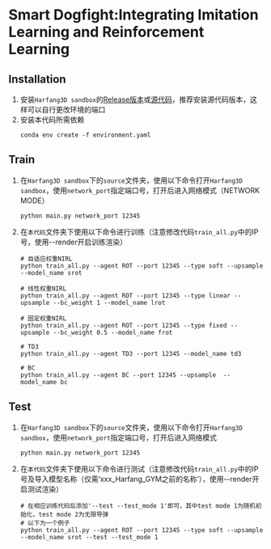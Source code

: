 # Smart Dogfight:Integrating Imitation Learning and Reinforcement Learning
## Installation
1. 安装`Harfang3D sandbox`的[Release版本](https://github.com/harfang3d/dogfight-sandbox-hg2/releases/tag/v1.3.0)或[源代码](https://github.com/harfang3d/dogfight-sandbox-hg2)，推荐安装源代码版本，这样可以自行更改环境的端口
2. 安装本代码所需依赖
    ```
    conda env create -f environment.yaml
    ```
## Train
1. 在`Harfang3D sandbox`下的`source`文件夹，使用以下命令打开`Harfang3D sandbox`，使用`network_port`指定端口号，打开后进入网络模式（NETWORK MODE）
    ```
    python main.py network_port 12345
    ```
2. 在`本代码`文件夹下使用以下命令进行训练（注意修改代码`train_all.py`中的IP号，使用--render开启训练渲染）
    ```
    # 自适应权重NIRL
    python train_all.py --agent ROT --port 12345 --type soft --upsample --model_name srot
    ```
    ```
    # 线性权重NIRL
    python train_all.py --agent ROT --port 12345 --type linear --upsample --bc_weight 1 --model_name lrot
    ```
    ```
    # 固定权重NIRL
    python train_all.py --agent ROT --port 12345 --type fixed --upsample --bc_weight 0.5 --model_name frot
    ```
    ```
    # TD3
    python train_all.py --agent TD3 --port 12345 --model_name td3
    ```
    ```
    # BC
    python train_all.py --agent BC --port 12345 --upsample  --model_name bc
    ```
## Test
1. 在`Harfang3D sandbox`下的`source`文件夹，使用以下命令打开`Harfang3D sandbox`，使用`network_port`指定端口号，打开后进入网络模式
    ```
    python main.py network_port 12345
    ```
2. 在`本代码`文件夹下使用以下命令进行测试（注意修改代码`train_all.py`中的IP号及导入模型名称（仅需‘xxx_Harfang_GYM之前的名称’），使用--render开启测试渲染）
    ```
    # 在相应训练代码后添加'--test --test_mode 1'即可，其中test mode 1为随机初始化，test mode 2为无限导弹
    # 以下为一个例子
    python train_all.py --agent ROT --port 12345 --type soft --upsample --model_name srot --test --test_mode 1
    ```
